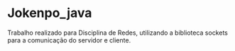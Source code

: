 # Jokenpo_java

Trabalho realizado para Disciplina de Redes, utilizando a biblioteca sockets para a comunicação do servidor e cliente.
